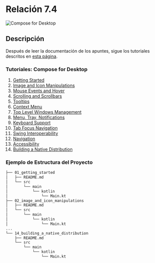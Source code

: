 # Relación 7.4

![Compose for Desktop](https://raw.githubusercontent.com/JetBrains/compose-jb/main/art/Compose_for_Desktop_banner.png)

## Descripción

Después de leer la documentación de los apuntes, sigue los tutoriales descritos en [esta página](https://github.com/JetBrains/compose-multiplatform#tutorials).

### Tutoriales: Compose for Desktop
1. [Getting Started](./01_getting_started)
2. [Image and Icon Manipulations](./02_image_and_icon_manipulations)
3. [Mouse Events and Hover](./03_mouse_events_and_hover)
4. [Scrolling and Scrollbars](./04_scrolling_and_scrollbars)
5. [Tooltips](./05_tooltips)
6. [Context Menu](./06_context_menu)
7. [Top Level Windows Management](./07_top_level_windows_management)
8. [Menu, Tray, Notifications](./08_menu_tray_notifications)
9. [Keyboard Support](./09_keyboard_support)
10. [Tab Focus Navigation](./10_tab_focus_navigation)
11. [Swing Interoperability](./11_swing_interoperability)
12. [Navigation](./12_navigation)
13. [Accessibility](./13_accessibility)
14. [Building a Native Distribution](./14_building_a_native_distribution)

### Ejemplo de Estructura del Proyecto

```bash
├── 01_getting_started
│   ├── README.md
│   └── src
│       └── main
│           └── kotlin
│               └── Main.kt
├── 02_image_and_icon_manipulations
│   ├── README.md
│   └── src
│       └── main
│           └── kotlin
│               └── Main.kt
...
└── 14_building_a_native_distribution
    ├── README.md
    └── src
        └── main
            └── kotlin
                └── Main.kt
